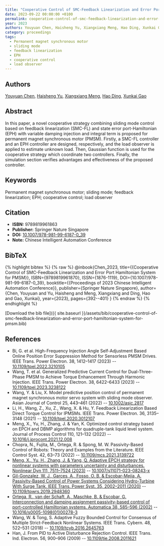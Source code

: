```yaml
---
title: "Cooperative Control of SMC-Feedback Linearization and Error Port Hamiltonian System for PMSM"
date: 2023-09-22 00:00:00 +0100
permalink: cooperative-control-of-smc-feedback-linearization-and-error-port-hamiltonian-system-for-pmsm
year: 2023
authors: Youyuan Chen, Haisheng Yu, Xiangxiang Meng, Hao Ding, Xunkai Gao
category: proceedings
tags:
  - Permanent magnet synchronous motor
  - sliding mode
  - feedback linearization
  - EPH
  - cooperative control
  - load observer
---
```

 
## Authors
[Youyuan Chen](authors/youyuan-chen), [Haisheng Yu](authors/haisheng-yu), [Xiangxiang Meng](authors/xiangxiang-meng), [Hao Ding](authors/hao-ding), [Xunkai Gao](authors/xunkai-gao)
 
## Abstract
In this paper, a novel cooperative strategy combining sliding mode control based on feedback linearization (SMC-FL) and state error port-Hamiltonian (EPH) with variable damping injection and integral term is proposed for permanent magnet synchronous motor (PMSM). Firstly, a SMC-FL controller and an EPH controller are designed, respectively, and the load observer is applied to estimate unknown load. Then, Gaussian function is used for the cooperative strategy which coordinate two controllers. Finally, the simulation section verifies advantages and effectiveness of the proposed controller.
 
## Keywords
Permanent magnet synchronous motor; sliding mode; feedback linearization; EPH; cooperative control; load observer
 
## Citation
- **ISBN:** 9789819961863
- **Publisher:** Springer Nature Singapore
- **DOI:** [10.1007/978-981-99-6187-0_39](https://doi.org/10.1007/978-981-99-6187-0_39)
- **Note:** Chinese Intelligent Automation Conference
 
## BibTeX
{% highlight bibtex %}
{% raw %}
@inbook{Chen_2023,
  title={{Cooperative Control of SMC-Feedback Linearization and Error Port Hamiltonian System for PMSM}},
  ISBN={9789819961870},
  ISSN={1876-1119},
  DOI={10.1007/978-981-99-6187-0_39},
  booktitle={{Proceedings of 2023 Chinese Intelligent Automation Conference}},
  publisher={Springer Nature Singapore},
  author={Chen, Youyuan and Yu, Haisheng and Meng, Xiangxiang and Ding, Hao and Gao, Xunkai},
  year={2023},
  pages={392--401}
}
{% endraw %}
{% endhighlight %}
 
[Download the bib file]({{ site.baseurl }}/assets/bib/cooperative-control-of-smc-feedback-linearization-and-error-port-hamiltonian-system-for-pmsm.bib)
 
## References
- Bi, G. et al. High-Frequency Injection Angle Self-Adjustment Based Online Position Error Suppression Method for Sensorless PMSM Drives. IEEE Trans. Power Electron. 38, 1412–1417 (2023) -- [10.1109/tpel.2022.3210105](https://doi.org/10.1109/tpel.2022.3210105)
- Wang, T. et al. Generalized Predictive Current Control for Dual-Three-Phase PMSM to Achieve Torque Enhancement Through Harmonic Injection. IEEE Trans. Power Electron. 38, 6422–6433 (2023) -- [10.1109/tpel.2023.3238122](https://doi.org/10.1109/tpel.2023.3238122)
- Wang, Y. & Liu, X. Model predictive position control of permanent magnet synchronous motor servo system with sliding mode observer. Asian Journal of Control 25, 443–461 (2022) -- [10.1002/asjc.2817](https://doi.org/10.1002/asjc.2817)
- Li, H., Wang, Z., Xu, Z., Wang, X. & Hu, Y. Feedback Linearization Based Direct Torque Control for IPMSMs. IEEE Trans. Power Electron. 36, 3135–3148 (2021) -- [10.1109/tpel.2020.3012107](https://doi.org/10.1109/tpel.2020.3012107)
- Meng, X., Yu, H., Zhang, J. & Yan, K. Optimized control strategy based on EPCH and DBMP algorithms for quadruple-tank liquid level system. Journal of Process Control 110, 121–132 (2022) -- [10.1016/j.jprocont.2021.12.008](https://doi.org/10.1016/j.jprocont.2021.12.008)
- Chopra, N., Fujita, M., Ortega, R. & Spong, M. W. Passivity-Based Control of Robots: Theory and Examples from the Literature. IEEE Control Syst. 42, 63–73 (2022) -- [10.1109/mcs.2021.3139722](https://doi.org/10.1109/mcs.2021.3139722)
- [Meng, X., Yu, H., Zhang, J. & Yang, Q. Adaptive EPCH strategy for nonlinear systems with parameters uncertainty and disturbances. Nonlinear Dyn 111, 7511–7524 (2023)](adaptive-epch-strategy-for-nonlinear-systems-with-parameters-uncertainty-and-disturbances) -- [10.1007/s11071-023-08243-x](https://doi.org/10.1007/s11071-023-08243-x)
- [Gil-Gonzalez, W. J., Garces, A., Fosso, O. B. & Escobar-Mejia, A. Passivity-Based Control of Power Systems Considering Hydro-Turbine With Surge Tank. IEEE Trans. Power Syst. 35, 2002–2011 (2020)](passivity-based-control-of-power-systems-considering-hydro-turbine-with-surge-tank) -- [10.1109/tpwrs.2019.2948360](https://doi.org/10.1109/tpwrs.2019.2948360)
- [Ortega, R., van der Schaft, A., Maschke, B. & Escobar, G. Interconnection and damping assignment passivity-based control of port-controlled Hamiltonian systems. Automatica 38, 585–596 (2002)](interconnection-and-damping-assignment-passivity-based-control-of-port-controlled-hamiltonian-systems) -- [10.1016/s0005-1098(01)00278-3](https://doi.org/10.1016/s0005-1098(01)00278-3)
- Wang, W. & Tong, S. Adaptive Fuzzy Bounded Control for Consensus of Multiple Strict-Feedback Nonlinear Systems. IEEE Trans. Cybern. 48, 522–531 (2018) -- [10.1109/tcyb.2016.2645763](https://doi.org/10.1109/tcyb.2016.2645763)
- Han, J. From PID to Active Disturbance Rejection Control. IEEE Trans. Ind. Electron. 56, 900–906 (2009) -- [10.1109/tie.2008.2011621](https://doi.org/10.1109/tie.2008.2011621)

